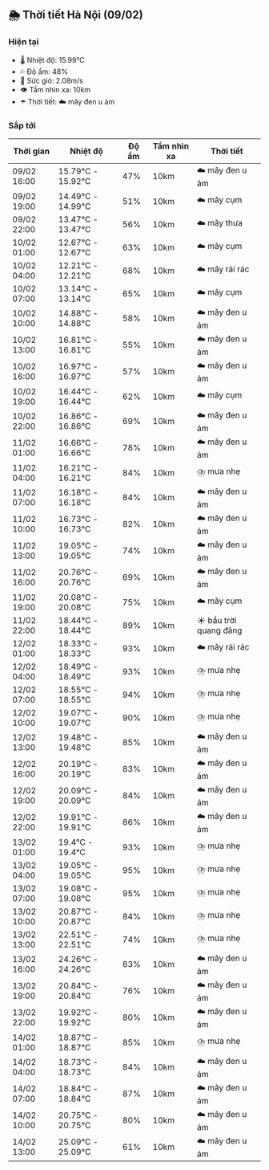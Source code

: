 ## 🌦️ Thời tiết Hà Nội (09/02)

### Hiện tại

- 🌡️ Nhiệt độ: 15.99℃
- 💦 Độ ẩm: 48%
- 💨 Sức gió: 2.08m/s
- 👁️ Tầm nhìn xa: 10km
- ☂️ Thời tiết: ☁️ mây đen u ám

### Sắp tới

| Thời gian | Nhiệt độ | Độ ẩm | Tầm nhìn xa | Thời tiết |
| --- | --- | --- | --- | --- |
| 09/02 16:00 | 15.79℃ - 15.92℃ | 47% | 10km | ☁️ mây đen u ám |
| 09/02 19:00 | 14.49℃ - 14.99℃ | 51% | 10km | ☁️ mây cụm |
| 09/02 22:00 | 13.47℃ - 13.47℃ | 56% | 10km | ☁️ mây thưa |
| 10/02 01:00 | 12.67℃ - 12.67℃ | 63% | 10km | ☁️ mây cụm |
| 10/02 04:00 | 12.21℃ - 12.21℃ | 68% | 10km | ☁️ mây rải rác |
| 10/02 07:00 | 13.14℃ - 13.14℃ | 65% | 10km | ☁️ mây cụm |
| 10/02 10:00 | 14.88℃ - 14.88℃ | 58% | 10km | ☁️ mây đen u ám |
| 10/02 13:00 | 16.81℃ - 16.81℃ | 55% | 10km | ☁️ mây đen u ám |
| 10/02 16:00 | 16.97℃ - 16.97℃ | 57% | 10km | ☁️ mây đen u ám |
| 10/02 19:00 | 16.44℃ - 16.44℃ | 62% | 10km | ☁️ mây cụm |
| 10/02 22:00 | 16.86℃ - 16.86℃ | 69% | 10km | ☁️ mây đen u ám |
| 11/02 01:00 | 16.66℃ - 16.66℃ | 78% | 10km | ☁️ mây đen u ám |
| 11/02 04:00 | 16.21℃ - 16.21℃ | 84% | 10km | ⛈️ mưa nhẹ |
| 11/02 07:00 | 16.18℃ - 16.18℃ | 84% | 10km | ☁️ mây đen u ám |
| 11/02 10:00 | 16.73℃ - 16.73℃ | 82% | 10km | ☁️ mây đen u ám |
| 11/02 13:00 | 19.05℃ - 19.05℃ | 74% | 10km | ☁️ mây đen u ám |
| 11/02 16:00 | 20.76℃ - 20.76℃ | 69% | 10km | ☁️ mây đen u ám |
| 11/02 19:00 | 20.08℃ - 20.08℃ | 75% | 10km | ☁️ mây cụm |
| 11/02 22:00 | 18.44℃ - 18.44℃ | 89% | 10km | ☀️ bầu trời quang đãng |
| 12/02 01:00 | 18.33℃ - 18.33℃ | 93% | 10km | ☁️ mây rải rác |
| 12/02 04:00 | 18.49℃ - 18.49℃ | 93% | 10km | ⛈️ mưa nhẹ |
| 12/02 07:00 | 18.55℃ - 18.55℃ | 94% | 10km | ⛈️ mưa nhẹ |
| 12/02 10:00 | 19.07℃ - 19.07℃ | 90% | 10km | ⛈️ mưa nhẹ |
| 12/02 13:00 | 19.48℃ - 19.48℃ | 85% | 10km | ☁️ mây đen u ám |
| 12/02 16:00 | 20.19℃ - 20.19℃ | 83% | 10km | ☁️ mây đen u ám |
| 12/02 19:00 | 20.09℃ - 20.09℃ | 84% | 10km | ☁️ mây đen u ám |
| 12/02 22:00 | 19.91℃ - 19.91℃ | 86% | 10km | ☁️ mây đen u ám |
| 13/02 01:00 | 19.4℃ - 19.4℃ | 93% | 10km | ⛈️ mưa nhẹ |
| 13/02 04:00 | 19.05℃ - 19.05℃ | 95% | 10km | ⛈️ mưa nhẹ |
| 13/02 07:00 | 19.08℃ - 19.08℃ | 95% | 10km | ⛈️ mưa nhẹ |
| 13/02 10:00 | 20.87℃ - 20.87℃ | 84% | 10km | ⛈️ mưa nhẹ |
| 13/02 13:00 | 22.51℃ - 22.51℃ | 74% | 10km | ⛈️ mưa nhẹ |
| 13/02 16:00 | 24.26℃ - 24.26℃ | 63% | 10km | ☁️ mây đen u ám |
| 13/02 19:00 | 20.84℃ - 20.84℃ | 76% | 10km | ☁️ mây đen u ám |
| 13/02 22:00 | 19.92℃ - 19.92℃ | 80% | 10km | ☁️ mây đen u ám |
| 14/02 01:00 | 18.87℃ - 18.87℃ | 85% | 10km | ⛈️ mưa nhẹ |
| 14/02 04:00 | 18.73℃ - 18.73℃ | 84% | 10km | ☁️ mây đen u ám |
| 14/02 07:00 | 18.84℃ - 18.84℃ | 87% | 10km | ☁️ mây đen u ám |
| 14/02 10:00 | 20.75℃ - 20.75℃ | 80% | 10km | ☁️ mây đen u ám |
| 14/02 13:00 | 25.09℃ - 25.09℃ | 61% | 10km | ☁️ mây đen u ám |
